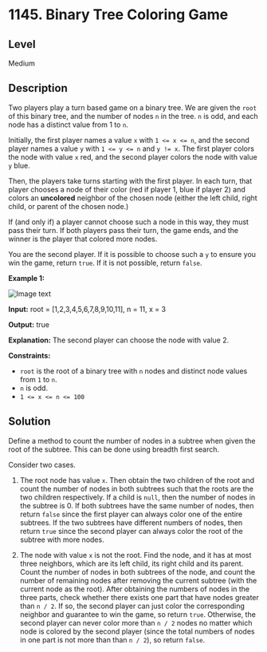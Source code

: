 # 1145. Binary Tree Coloring Game
## Level
Medium

## Description
Two players play a turn based game on a binary tree. We are given the `root` of this binary tree, and the number of nodes `n` in the tree. `n` is odd, and each node has a distinct value from 1 to `n`.

Initially, the first player names a value `x` with `1 <= x <= n`, and the second player names a value `y` with `1 <= y <= n` and `y != x`. The first player colors the node with value `x` red, and the second player colors the node with value `y` blue.

Then, the players take turns starting with the first player. In each turn, that player chooses a node of their color (red if player 1, blue if player 2) and colors an **uncolored** neighbor of the chosen node (either the left child, right child, or parent of the chosen node.)

If (and only if) a player cannot choose such a node in this way, they must pass their turn. If both players pass their turn, the game ends, and the winner is the player that colored more nodes.

You are the second player. If it is possible to choose such a `y` to ensure you win the game, return `true`. If it is not possible, return `false`.

**Example 1:**

![Image text](https://assets.leetcode.com/uploads/2019/08/01/1480-binary-tree-coloring-game.png)

**Input:** root = [1,2,3,4,5,6,7,8,9,10,11], n = 11, x = 3

**Output:** true

**Explanation:** The second player can choose the node with value 2.

**Constraints:**

* `root` is the root of a binary tree with `n` nodes and distinct node values from `1` to `n`.
* `n` is odd.
* `1 <= x <= n <= 100`

## Solution
Define a method to count the number of nodes in a subtree when given the root of the subtree. This can be done using breadth first search.

Consider two cases.

1. The root node has value `x`. Then obtain the two children of the root and count the number of nodes in both subtrees such that the roots are the two children respectively. If a child is `null`, then the number of nodes in the subtree is 0. If both subtrees have the same number of nodes, then return `false` since the first player can always color one of the entire subtrees. If the two subtrees have different numbers of nodes, then return `true` since the second player can always color the root of the subtree with more nodes.

2. The node with value `x` is not the root. Find the node, and it has at most three neighbors, which are its left child, its right child and its parent. Count the number of nodes in both subtrees of the node, and count the number of remaining nodes after removing the current subtree (with the current node as the root). After obtaining the numbers of nodes in the three parts, check whether there exists one part that have nodes greater than `n / 2`. If so, the second player can just color the corresponding neighbor and guarantee to win the game, so return `true`. Otherwise, the second player can never color more than `n / 2` nodes no matter which node is colored by the second player (since the total numbers of nodes in one part is not more than than `n / 2`), so return `false`.
